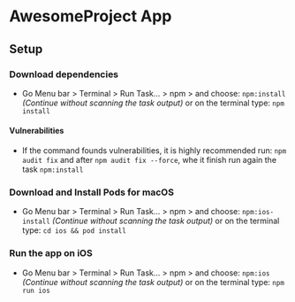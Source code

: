 # AwesomeProject App

## Setup
### Download dependencies
* Go Menu bar > Terminal > Run Task... > npm > and choose: `npm:install` _(Continue without scanning the task output)_ or on the terminal type: `npm install`

#### Vulnerabilities
* If the command founds vulnerabilities, it is highly recommended run: `npm audit fix` and after `npm audit fix --force`, whe it finish run again the task `npm:install` 

### Download and Install Pods for macOS
* Go Menu bar > Terminal > Run Task... > npm > and choose: `npm:ios-install` _(Continue without scanning the task output)_ or on the terminal type: `cd ios && pod install`

### Run the app on iOS
* Go Menu bar > Terminal > Run Task... > npm > and choose: `npm:ios` _(Continue without scanning the task output)_ or on the terminal type: `npm run ios`